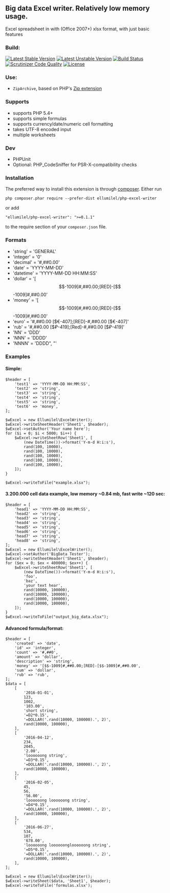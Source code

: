 ## Big data Excel writer. Relatively low memory usage.
Excel spreadsheet in with (Office 2007+) xlsx format, with just basic features

### Build:
[![Latest Stable Version](https://poser.pugx.org/ellumilel/php-excel-writer/v/stable)](https://packagist.org/packages/ellumilel/php-excel-writer)
[![Latest Unstable Version](https://poser.pugx.org/ellumilel/php-excel-writer/v/unstable)](https://packagist.org/packages/ellumilel/php-excel-writer)
[![Build Status](https://travis-ci.org/ellumilel/php-excel-writer.svg?branch=master)](http://travis-ci.org/ellumilel/php-excel-writer)
[![Scrutinizer Code Quality](https://scrutinizer-ci.com/g/ellumilel/php-excel-writer/badges/quality-score.png?b=master)](https://scrutinizer-ci.com/g/ellumilel/php-excel-writer/?branch=master)
[![License](https://poser.pugx.org/ellumilel/php-excel-writer/license)](https://packagist.org/packages/ellumilel/php-excel-writer)
### Use:
- `ZipArchive`, based on PHP's [Zip extension](http://fr.php.net/manual/en/book.zip.php)

### Supports
* supports PHP 5.4+
* supports simple formulas
* supports currency/date/numeric cell formatting
* takes UTF-8 encoded input
* multiple worksheets

### Dev
* PHPUnit
* Optional: PHP_CodeSniffer for PSR-X-compatibility checks

### Installation
The preferred way to install this extension is through [composer](http://getcomposer.org/download/).
Either run

```
php composer.phar require --prefer-dist ellumilel/php-excel-writer
```

or add

```
"ellumilel/php-excel-writer": ">=0.1.1"
```

to the require section of your `composer.json` file.
### Formats
*   'string' = 'GENERAL'
*   'integer' = '0'
*   'decimal' = '#,##0.00'
*   'date' = 'YYYY-MM-DD'
*   'datetime' = 'YYYY-MM-DD HH:MM:SS'
*   'dollar' = '[$$-1009]#,##0.00;[RED]-[$$-1009]#,##0.00'
*   'money' = '[$$-1009]#,##0.00;[RED]-[$$-1009]#,##0.00'
*   'euro' = '#,##0.00 [$€-407];[RED]-#,##0.00 [$€-407]'
*   'rub' = '#,##0.00 [$₽-419];[Red]-#,##0.00 [$₽-419]'
*   'NN' = 'DDD'
*   'NNN' = 'DDDD'
*   'NNNN' = 'DDDD", "'

### Examples
#### Simple:
```
$header = [
    'test1' => 'YYYY-MM-DD HH:MM:SS',
    'test2' => 'string',
    'test3' => 'string',
    'test4' => 'string',
    'test5' => 'string',
    'test6' => 'money',
];

$wExcel = new Ellumilel\ExcelWriter();
$wExcel->writeSheetHeader('Sheet1', $header);
$wExcel->setAuthor('Your name here');
for ($i = 0; $i < 5000; $i++) {
    $wExcel->writeSheetRow('Sheet1', [
        (new DateTime())->format('Y-m-d H:i:s'),
        rand(100, 10000),
        rand(100, 10000),
        rand(100, 10000),
        rand(100, 10000),
        rand(100, 10000),
    ]);
}

$wExcel->writeToFile("example.xlsx");
```
#### 3.200.000 cell data example, low memory ~0.84 mb, fast write ~120 sec:
```
$header = [
    'head1' => 'YYYY-MM-DD HH:MM:SS',
    'head2' => 'string',
    'head3' => 'string',
    'head4' => 'string',
    'head5' => 'string',
    'head6' => 'string',
    'head7' => 'string',
    'head8' => 'string',
];
$wExcel = new Ellumilel\ExcelWriter();
$wExcel->setAuthor('BigData Tester');
$wExcel->writeSheetHeader('Sheet1', $header);
for ($ex = 0; $ex < 400000; $ex++) {
    $wExcel->writeSheetRow('Sheet1', [
        (new DateTime())->format('Y-m-d H:i:s'),
        'foo',
        'baz',
        'your text hear',
        rand(10000, 100000),
        rand(10000, 100000),
        rand(10000, 100000),
        rand(10000, 100000),
    ]);
}
$wExcel->writeToFile("output_big_data.xlsx");
```
#### Advanced formula/format:
```
$header = [
    'created' => 'date',
    'id' => 'integer',
    'count' => '#,##0',
    'amount' => 'dollar',
    'description' => 'string',
    'money' => '[$$-1009]#,##0.00;[RED]-[$$-1009]#,##0.00',
    'sum' => 'dollar',
    'rub' => 'rub',
];
$data = [
    [
        '2016-01-01',
        123,
        1002,
        '103.00',
        'short string',
        '=D2*0.15',
        '=DOLLAR('.rand(10000, 100000).', 2)',
        rand(10000, 100000),
    ],
    [
        '2016-04-12',
        234,
        2045,
        '2.00',
        'loooooong string',
        '=D3*0.15',
        '=DOLLAR('.rand(10000, 100000).', 2)',
        rand(10000, 100000),
    ],
    [
        '2016-02-05',
        45,
        56,
        '56.00',
        'loooooong loooooong string',
        '=D4*0.15',
        '=DOLLAR('.rand(10000, 100000).', 2)',
        rand(10000, 100000),
    ],
    [
        '2016-06-27',
        534,
        107,
        '678.00',
        'loooooong loooooongloooooong string',
        '=D5*0.15',
        '=DOLLAR('.rand(10000, 100000).', 2)',
        rand(10000, 100000),
    ],
];

$wExcel = new Ellumilel\ExcelWriter();
$wExcel->writeSheet($data, 'Sheet1', $header);
$wExcel->writeToFile('formulas.xlsx');
```
